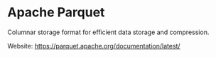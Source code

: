 # Apache Parquet

Columnar storage format for efficient data storage and compression.

Website: https://parquet.apache.org/documentation/latest/
